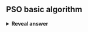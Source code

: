 ## PSO basic algorithm
<details>
<summary><b>Reveal answer</b></summary>
1. Create and initialise N random particles in the search space<br>For each timestep:<br>- For each individual:<br>&nbsp; &nbsp; &nbsp;- Update position of the particle by adding a velocity to current position<br>&nbsp; &nbsp; &nbsp;- Update velocity
</details>
